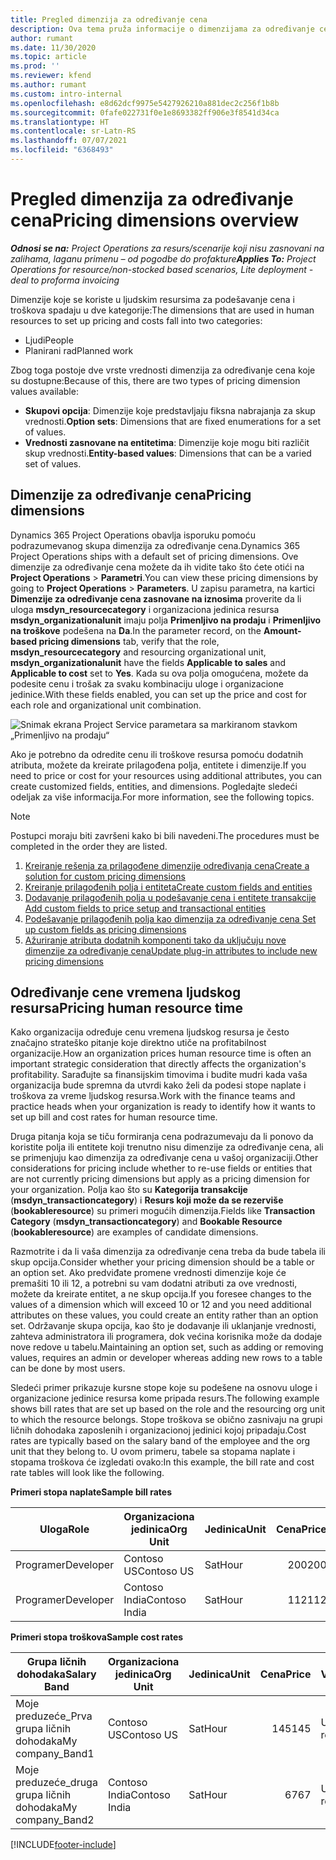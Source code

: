 ```yaml
---
title: Pregled dimenzija za određivanje cena
description: Ova tema pruža informacije o dimenzijama za određivanje cena u usluzi Dynamics 365 Project Operations.
author: rumant
ms.date: 11/30/2020
ms.topic: article
ms.prod: ''
ms.reviewer: kfend
ms.author: rumant
ms.custom: intro-internal
ms.openlocfilehash: e8d62dcf9975e5427926210a881dec2c256f1b8b
ms.sourcegitcommit: 0fafe022731f0e1e8693382ff906e3f8541d34ca
ms.translationtype: HT
ms.contentlocale: sr-Latn-RS
ms.lasthandoff: 07/07/2021
ms.locfileid: "6368493"
---
```

# <a name="pricing-dimensions-overview"></a><span data-ttu-id="ad58d-103">Pregled dimenzija za određivanje cena</span><span class="sxs-lookup"><span data-stu-id="ad58d-103">Pricing dimensions overview</span></span>

<span data-ttu-id="ad58d-104">_**Odnosi se na:** Project Operations za resurs/scenarije koji nisu zasnovani na zalihama, laganu primenu – od pogodbe do profakture_</span><span class="sxs-lookup"><span data-stu-id="ad58d-104">_**Applies To:** Project Operations for resource/non-stocked based scenarios, Lite deployment - deal to proforma invoicing_</span></span>

<span data-ttu-id="ad58d-105">Dimenzije koje se koriste u ljudskim resursima za podešavanje cena i troškova spadaju u dve kategorije:</span><span class="sxs-lookup"><span data-stu-id="ad58d-105">The dimensions that are used in human resources to set up pricing and costs fall into two categories:</span></span>

- <span data-ttu-id="ad58d-106">Ljudi</span><span class="sxs-lookup"><span data-stu-id="ad58d-106">People</span></span>
- <span data-ttu-id="ad58d-107">Planirani rad</span><span class="sxs-lookup"><span data-stu-id="ad58d-107">Planned work</span></span>

<span data-ttu-id="ad58d-108">Zbog toga postoje dve vrste vrednosti dimenzija za određivanje cena koje su dostupne:</span><span class="sxs-lookup"><span data-stu-id="ad58d-108">Because of this, there are two types of pricing dimension values available:</span></span>

- <span data-ttu-id="ad58d-109">**Skupovi opcija**: Dimenzije koje predstavljaju fiksna nabrajanja za skup vrednosti.</span><span class="sxs-lookup"><span data-stu-id="ad58d-109">**Option sets**: Dimensions that are fixed enumerations for a set of values.</span></span>
- <span data-ttu-id="ad58d-110">**Vrednosti zasnovane na entitetima**: Dimenzije koje mogu biti različit skup vrednosti.</span><span class="sxs-lookup"><span data-stu-id="ad58d-110">**Entity-based values**: Dimensions that can be a varied set of values.</span></span>

## <a name="pricing-dimensions"></a><span data-ttu-id="ad58d-111">Dimenzije za određivanje cena</span><span class="sxs-lookup"><span data-stu-id="ad58d-111">Pricing dimensions</span></span>

<span data-ttu-id="ad58d-112">Dynamics 365 Project Operations obavlja isporuku pomoću podrazumevanog skupa dimenzija za određivanje cena.</span><span class="sxs-lookup"><span data-stu-id="ad58d-112">Dynamics 365 Project Operations ships with a default set of pricing dimensions.</span></span> <span data-ttu-id="ad58d-113">Ove dimenzije za određivanje cena možete da ih vidite tako što ćete otići na **Project Operations** > **Parametri**.</span><span class="sxs-lookup"><span data-stu-id="ad58d-113">You can view these pricing dimensions by going to **Project Operations** > **Parameters**.</span></span> <span data-ttu-id="ad58d-114">U zapisu parametra, na kartici **Dimenzije za određivanje cena zasnovane na iznosima** proverite da li uloga **msdyn_resourcecategory** i organizaciona jedinica resursa **msdyn_organizationalunit** imaju polja **Primenljivo na prodaju** i **Primenljivo na troškove** podešena na **Da**.</span><span class="sxs-lookup"><span data-stu-id="ad58d-114">In the parameter record, on the **Amount-based pricing dimensions** tab, verify that the role, **msdyn_resourcecategory** and resourcing organizational unit, **msdyn_organizationalunit** have the fields **Applicable to sales** and **Applicable to cost** set to **Yes**.</span></span> <span data-ttu-id="ad58d-115">Kada su ova polja omogućena, možete da podesite cenu i trošak za svaku kombinaciju uloge i organizacione jedinice.</span><span class="sxs-lookup"><span data-stu-id="ad58d-115">With these fields enabled, you can set up the price and cost for each role and organizational unit combination.</span></span>

![Snimak ekrana Project Service parametara sa markiranom stavkom „Primenljivo na prodaju“](media/PS-OOB-parameters.png)

<span data-ttu-id="ad58d-117">Ako je potrebno da odredite cenu ili troškove resursa pomoću dodatnih atributa, možete da kreirate prilagođena polja, entitete i dimenzije.</span><span class="sxs-lookup"><span data-stu-id="ad58d-117">If you need to price or cost for your resources using additional attributes, you can create customized fields, entities, and dimensions.</span></span> <span data-ttu-id="ad58d-118">Pogledajte sledeći odeljak za više informacija.</span><span class="sxs-lookup"><span data-stu-id="ad58d-118">For more information, see the following topics.</span></span> 
  
  > [!NOTE]
  > <span data-ttu-id="ad58d-119">Postupci moraju biti završeni kako bi bili navedeni.</span><span class="sxs-lookup"><span data-stu-id="ad58d-119">The procedures must be completed in the order they are listed.</span></span>

1. [<span data-ttu-id="ad58d-120">Kreiranje rešenja za prilagođene dimenzije određivanja cena</span><span class="sxs-lookup"><span data-stu-id="ad58d-120">Create a solution for custom pricing dimensions</span></span>](../sales/create-solution-custompd.md)
2. [<span data-ttu-id="ad58d-121">Kreiranje prilagođenih polja i entiteta</span><span class="sxs-lookup"><span data-stu-id="ad58d-121">Create custom fields and entities</span></span>](create-custom-fields-entities-pricing-dimensions.md)
3. [<span data-ttu-id="ad58d-122">Dodavanje prilagođenih polja u podešavanje cena i entitete transakcije </span><span class="sxs-lookup"><span data-stu-id="ad58d-122">Add custom fields to price setup and transactional entities</span></span>](add-custom-fields-price-setup-transactional-entities.md)
4. [<span data-ttu-id="ad58d-123">Podešavanje prilagođenih polja kao dimenzija za određivanje cena </span><span class="sxs-lookup"><span data-stu-id="ad58d-123">Set up custom fields as pricing dimensions</span></span>](set-up-custom-fields-pricing-dimensions.md)
5. [<span data-ttu-id="ad58d-124">Ažuriranje atributa dodatnih komponenti tako da uključuju nove dimenzije za određivanje cena</span><span class="sxs-lookup"><span data-stu-id="ad58d-124">Update plug-in attributes to include new pricing dimensions</span></span>](update-plugin-attributes-pd.md)


## <a name="pricing-human-resource-time"></a><span data-ttu-id="ad58d-125">Određivanje cene vremena ljudskog resursa</span><span class="sxs-lookup"><span data-stu-id="ad58d-125">Pricing human resource time</span></span>
<span data-ttu-id="ad58d-126">Kako organizacija određuje cenu vremena ljudskog resursa je često značajno strateško pitanje koje direktno utiče na profitabilnost organizacije.</span><span class="sxs-lookup"><span data-stu-id="ad58d-126">How an organization prices human resource time is often an important strategic consideration that directly affects the organization's profitability.</span></span> <span data-ttu-id="ad58d-127">Sarađujte sa finansijskim timovima i budite mudri kada vaša organizacija bude spremna da utvrdi kako želi da podesi stope naplate i troškova za vreme ljudskog resursa.</span><span class="sxs-lookup"><span data-stu-id="ad58d-127">Work with the finance teams and practice heads when your organization is ready to identify how it wants to set up bill and cost rates for human resource time.</span></span>

<span data-ttu-id="ad58d-128">Druga pitanja koja se tiču formiranja cena podrazumevaju da li ponovo da koristite polja ili entitete koji trenutno nisu dimenzije za određivanje cena, ali se primenjuju kao dimenzija za određivanje cena u vašoj organizaciji.</span><span class="sxs-lookup"><span data-stu-id="ad58d-128">Other considerations for pricing include whether to re-use fields or entities that are not currently pricing dimensions but apply as a pricing dimension for your organization.</span></span> <span data-ttu-id="ad58d-129">Polja kao što su **Kategorija transakcije** (**msdyn_transactioncategory**) i **Resurs koji može da se rezerviše** (**bookableresource**) su primeri mogućih dimenzija.</span><span class="sxs-lookup"><span data-stu-id="ad58d-129">Fields like **Transaction Category** (**msdyn_transactioncategory**) and **Bookable Resource** (**bookableresource**) are examples of candidate dimensions.</span></span> 

<span data-ttu-id="ad58d-130">Razmotrite i da li vaša dimenzija za određivanje cena treba da bude tabela ili skup opcija.</span><span class="sxs-lookup"><span data-stu-id="ad58d-130">Consider whether your pricing dimension should be a table or an option set.</span></span> <span data-ttu-id="ad58d-131">Ako predviđate promene vrednosti dimenzije koje će premašiti 10 ili 12, a potrebni su vam dodatni atributi za ove vrednosti, možete da kreirate entitet, a ne skup opcija.</span><span class="sxs-lookup"><span data-stu-id="ad58d-131">If you foresee changes to the values of a dimension which will exceed 10 or 12 and you need additional attributes on these values, you could create an entity rather than an option set.</span></span> <span data-ttu-id="ad58d-132">Održavanje skupa opcija, kao što je dodavanje ili uklanjanje vrednosti, zahteva administratora ili programera, dok većina korisnika može da dodaje nove redove u tabelu.</span><span class="sxs-lookup"><span data-stu-id="ad58d-132">Maintaining an option set, such as adding or removing values, requires an admin or developer whereas adding new rows to a table can be done by most users.</span></span>

<span data-ttu-id="ad58d-133">Sledeći primer prikazuje kursne stope koje su podešene na osnovu uloge i organizacione jedinice resursa kome pripada resurs.</span><span class="sxs-lookup"><span data-stu-id="ad58d-133">The following example shows bill rates that are set up based on the role and the resourcing org unit to which the resource belongs.</span></span> <span data-ttu-id="ad58d-134">Stope troškova se obično zasnivaju na grupi ličnih dohodaka zaposlenih i organizacionoj jedinici kojoj pripadaju.</span><span class="sxs-lookup"><span data-stu-id="ad58d-134">Cost rates are typically based on the salary band of the employee and the org unit that they belong to.</span></span> <span data-ttu-id="ad58d-135">U ovom primeru, tabele sa stopama naplate i stopama troškova će izgledati ovako:</span><span class="sxs-lookup"><span data-stu-id="ad58d-135">In this example, the bill rate and cost rate tables will look like the following.</span></span>

<span data-ttu-id="ad58d-136">**Primeri stopa naplate**</span><span class="sxs-lookup"><span data-stu-id="ad58d-136">**Sample bill rates**</span></span>

| <span data-ttu-id="ad58d-137">Uloga</span><span class="sxs-lookup"><span data-stu-id="ad58d-137">Role</span></span>        | <span data-ttu-id="ad58d-138">Organizaciona jedinica</span><span class="sxs-lookup"><span data-stu-id="ad58d-138">Org Unit</span></span>    |<span data-ttu-id="ad58d-139">Jedinica</span><span class="sxs-lookup"><span data-stu-id="ad58d-139">Unit</span></span>      |<span data-ttu-id="ad58d-140">Cena</span><span class="sxs-lookup"><span data-stu-id="ad58d-140">Price</span></span>      |<span data-ttu-id="ad58d-141">Valuta</span><span class="sxs-lookup"><span data-stu-id="ad58d-141">Currency</span></span>  |
| ------------|-------------|----------|----------:|----------|
| <span data-ttu-id="ad58d-142">Programer</span><span class="sxs-lookup"><span data-stu-id="ad58d-142">Developer</span></span>   | <span data-ttu-id="ad58d-143">Contoso US</span><span class="sxs-lookup"><span data-stu-id="ad58d-143">Contoso US</span></span>  |<span data-ttu-id="ad58d-144">Sat</span><span class="sxs-lookup"><span data-stu-id="ad58d-144">Hour</span></span> | <span data-ttu-id="ad58d-145">200</span><span class="sxs-lookup"><span data-stu-id="ad58d-145">200</span></span>|<span data-ttu-id="ad58d-146">USD rešenje</span><span class="sxs-lookup"><span data-stu-id="ad58d-146">USD</span></span>     |
| <span data-ttu-id="ad58d-147">Programer</span><span class="sxs-lookup"><span data-stu-id="ad58d-147">Developer</span></span>   | <span data-ttu-id="ad58d-148">Contoso India</span><span class="sxs-lookup"><span data-stu-id="ad58d-148">Contoso India</span></span> |<span data-ttu-id="ad58d-149">Sat</span><span class="sxs-lookup"><span data-stu-id="ad58d-149">Hour</span></span>|   <span data-ttu-id="ad58d-150">112</span><span class="sxs-lookup"><span data-stu-id="ad58d-150">112</span></span>|<span data-ttu-id="ad58d-151">USD rešenje</span><span class="sxs-lookup"><span data-stu-id="ad58d-151">USD</span></span>     |


<span data-ttu-id="ad58d-152">**Primeri stopa troškova**</span><span class="sxs-lookup"><span data-stu-id="ad58d-152">**Sample cost rates**</span></span>

| <span data-ttu-id="ad58d-153">Grupa ličnih dohodaka</span><span class="sxs-lookup"><span data-stu-id="ad58d-153">Salary Band</span></span>     | <span data-ttu-id="ad58d-154">Organizaciona jedinica</span><span class="sxs-lookup"><span data-stu-id="ad58d-154">Org Unit</span></span>    |<span data-ttu-id="ad58d-155">Jedinica</span><span class="sxs-lookup"><span data-stu-id="ad58d-155">Unit</span></span>      |<span data-ttu-id="ad58d-156">Cena</span><span class="sxs-lookup"><span data-stu-id="ad58d-156">Price</span></span>      |<span data-ttu-id="ad58d-157">Valuta</span><span class="sxs-lookup"><span data-stu-id="ad58d-157">Currency</span></span>  |
| ----------------|-------------|----------|----------:|----------|
| <span data-ttu-id="ad58d-158">Moje preduzeće_Prva grupa ličnih dohodaka</span><span class="sxs-lookup"><span data-stu-id="ad58d-158">My company_Band1</span></span> | <span data-ttu-id="ad58d-159">Contoso US</span><span class="sxs-lookup"><span data-stu-id="ad58d-159">Contoso US</span></span>  |<span data-ttu-id="ad58d-160">Sat</span><span class="sxs-lookup"><span data-stu-id="ad58d-160">Hour</span></span> | <span data-ttu-id="ad58d-161">145</span><span class="sxs-lookup"><span data-stu-id="ad58d-161">145</span></span>|<span data-ttu-id="ad58d-162">USD rešenje</span><span class="sxs-lookup"><span data-stu-id="ad58d-162">USD</span></span>     |
| <span data-ttu-id="ad58d-163">Moje preduzeće_druga grupa ličnih dohodaka</span><span class="sxs-lookup"><span data-stu-id="ad58d-163">My company_Band2</span></span> | <span data-ttu-id="ad58d-164">Contoso India</span><span class="sxs-lookup"><span data-stu-id="ad58d-164">Contoso India</span></span> |<span data-ttu-id="ad58d-165">Sat</span><span class="sxs-lookup"><span data-stu-id="ad58d-165">Hour</span></span>|   <span data-ttu-id="ad58d-166">67</span><span class="sxs-lookup"><span data-stu-id="ad58d-166">67</span></span>|<span data-ttu-id="ad58d-167">USD rešenje</span><span class="sxs-lookup"><span data-stu-id="ad58d-167">USD</span></span>     |


[!INCLUDE[footer-include](../includes/footer-banner.md)]